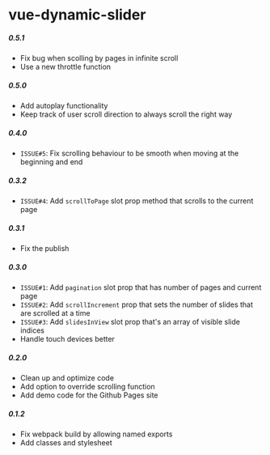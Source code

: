# vue-dynamic-slider

##### 0.5.1
  - Fix bug when scolling by pages in infinite scroll
  - Use a new throttle function

##### 0.5.0
  - Add autoplay functionality
  - Keep track of user scroll direction to always scroll the right way

##### 0.4.0
  - `ISSUE#5`: Fix scrolling behaviour to be smooth when moving at the beginning and end

##### 0.3.2
  - `ISSUE#4`: Add `scrollToPage` slot prop method that scrolls to the current page

##### 0.3.1
  - Fix the publish

##### 0.3.0
  - `ISSUE#1`: Add `pagination` slot prop that has number of pages and current page
  - `ISSUE#2`: Add `scrollIncrement` prop that sets the number of slides that are scrolled at a time
  - `ISSUE#3`: Add `slidesInView` slot prop that's an array of visible slide indices
  - Handle touch devices better

##### 0.2.0
  - Clean up and optimize code
  - Add option to override scrolling function
  - Add demo code for the Github Pages site

##### 0.1.2
  - Fix webpack build by allowing named exports
  - Add classes and stylesheet
